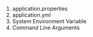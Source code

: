 1. application.properties
1. application.yml
1. System Environment Variable
1. Command Line Arguments
